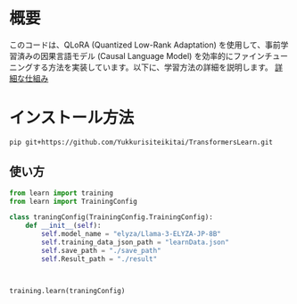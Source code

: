 # 概要
このコードは、QLoRA (Quantized Low-Rank Adaptation) を使用して、事前学習済みの因果言語モデル (Causal Language Model) を効率的にファインチューニングする方法を実装しています。以下に、学習方法の詳細を説明します。
[詳細な仕組み](https://github.com/Yukkurisiteikitai/TransformersLearn/blob/main/code.md)



# インストール方法

```
pip git+https://github.com/Yukkurisiteikitai/TransformersLearn.git
```


## 使い方
```python
from learn import training
from learn import TrainingConfig

class traningConfig(TrainingConfig.TrainingConfig):
    def __init__(self):
        self.model_name = "elyza/Llama-3-ELYZA-JP-8B"
        self.training_data_json_path = "learnData.json"
        self.save_path = "./save_path"
        self.Result_path = "./result"



training.learn(traningConfig)
```
